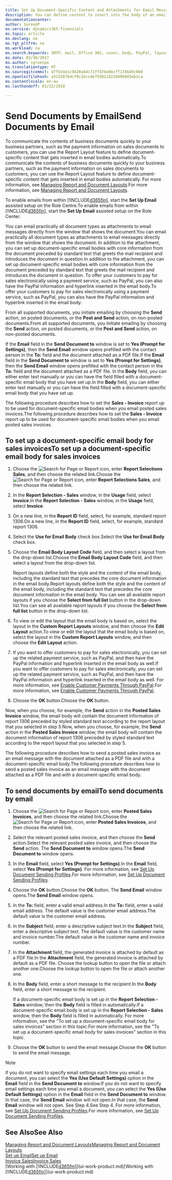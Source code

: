 ```yaml
---
title: Set Up Document-Specific Content and Attachments for Email Messages | Microsoft Docs
description: You can define content to insert into the body of an email message, for example, a PayPal link. You can also attach documents to email messages.
documentationcenter: 
author: SorenGP
ms.service: dynamics365-financials
ms.topic: article
ms.devlang: na
ms.tgt_pltfrm: na
ms.workload: na
ms.search.keywords: SMTP, mail, Office 365, cover, body, PayPal, layout
ms.date: 03/30/2017
ms.author: sgroespe
ms.translationtype: HT
ms.sourcegitcommit: d7fb34e1c9428a64c71ff47be8bcff174649c00d
ms.openlocfilehash: a31558764cf8c2bccde7598119216096803eb1ca
ms.contentlocale: en-au
ms.lasthandoff: 03/22/2018

---
```

# <a name="send-documents-by-email"></a><span data-ttu-id="7927b-104">Send Documents by Email</span><span class="sxs-lookup"><span data-stu-id="7927b-104">Send Documents by Email</span></span>
<span data-ttu-id="7927b-105">To communicate the contents of business documents quickly to your business partners, such as the payment information on sales documents to customers, you can use the Report Layout feature to define document-specific content that gets inserted in email bodies automatically.</span><span class="sxs-lookup"><span data-stu-id="7927b-105">To communicate the contents of business documents quickly to your business partners, such as the payment information on sales documents to customers, you can use the Report Layout feature to define document-specific content that gets inserted in email bodies automatically.</span></span> <span data-ttu-id="7927b-106">For more information, see [Managing Report and Document Layouts](ui-manage-report-layouts.md).</span><span class="sxs-lookup"><span data-stu-id="7927b-106">For more information, see [Managing Report and Document Layouts](ui-manage-report-layouts.md).</span></span>

<span data-ttu-id="7927b-107">To enable emails from within [!INCLUDE[d365fin](includes/d365fin_md.md)], start the **Set Up Email** assisted setup on the Role Centre.</span><span class="sxs-lookup"><span data-stu-id="7927b-107">To enable emails from within [!INCLUDE[d365fin](includes/d365fin_md.md)], start the **Set Up Email** assisted setup on the Role Center.</span></span>

<span data-ttu-id="7927b-108">You can email practically all document types as attachments to email messages directly from the window that shows the document.</span><span class="sxs-lookup"><span data-stu-id="7927b-108">You can email practically all document types as attachments to email messages directly from the window that shows the document.</span></span> <span data-ttu-id="7927b-109">In addition to the attachment, you can set up document-specific email bodies with core information from the document preceded by standard text that greets the mail recipient and introduces the document in question.</span><span class="sxs-lookup"><span data-stu-id="7927b-109">In addition to the attachment, you can set up document-specific email bodies with core information from the document preceded by standard text that greets the mail recipient and introduces the document in question.</span></span> <span data-ttu-id="7927b-110">To offer your customers to pay for sales electronically using a payment service, such as PayPal, you can also have the PayPal information and hyperlink inserted in the email body.</span><span class="sxs-lookup"><span data-stu-id="7927b-110">To offer your customers to pay for sales electronically using a payment service, such as PayPal, you can also have the PayPal information and hyperlink inserted in the email body.</span></span>

<span data-ttu-id="7927b-111">From all supported documents, you initiate emailing by choosing the **Send** action, on posted documents, or the **Post and Send** action, on non-posted documents.</span><span class="sxs-lookup"><span data-stu-id="7927b-111">From all supported documents, you initiate emailing by choosing the **Send** action, on posted documents, or the **Post and Send** action, on non-posted documents.</span></span>

<span data-ttu-id="7927b-112">If the **Email** field in the **Send Document to** window is set to **Yes (Prompt for Settings)**, then the **Send Email** window opens prefilled with the contact person in the **To:** field and the document attached as a PDF file.</span><span class="sxs-lookup"><span data-stu-id="7927b-112">If the **Email** field in the **Send Document to** window is set to **Yes (Prompt for Settings)**, then the **Send Email** window opens prefilled with the contact person in the **To:** field and the document attached as a PDF file.</span></span> <span data-ttu-id="7927b-113">In the **Body** field, you can either enter text manually or you can have the field filled with a document-specific email body that you have set up.</span><span class="sxs-lookup"><span data-stu-id="7927b-113">In the **Body** field, you can either enter text manually or you can have the field filled with a document-specific email body that you have set up.</span></span>

<span data-ttu-id="7927b-114">The following procedure describes how to set the **Sales - Invoice** report up to be used for document-specific email bodies when you email posted sales invoices.</span><span class="sxs-lookup"><span data-stu-id="7927b-114">The following procedure describes how to set the **Sales - Invoice** report up to be used for document-specific email bodies when you email posted sales invoices.</span></span>

## <a name="to-set-up-a-document-specific-email-body-for-sales-invoices"></a><span data-ttu-id="7927b-115">To set up a document-specific email body for sales invoices</span><span class="sxs-lookup"><span data-stu-id="7927b-115">To set up a document-specific email body for sales invoices</span></span>
1. <span data-ttu-id="7927b-116">Choose the ![Search for Page or Report](media/ui-search/search_small.png "Search for Page or Report icon") icon, enter **Report Selections Sales**, and then choose the related link.</span><span class="sxs-lookup"><span data-stu-id="7927b-116">Choose the ![Search for Page or Report](media/ui-search/search_small.png "Search for Page or Report icon") icon, enter **Report Selections Sales**, and then choose the related link.</span></span>
2. <span data-ttu-id="7927b-117">In the **Report Selection - Sales** window, in the **Usage** field, select **Invoice**.</span><span class="sxs-lookup"><span data-stu-id="7927b-117">In the **Report Selection - Sales** window, in the **Usage** field, select **Invoice**.</span></span>
3. <span data-ttu-id="7927b-118">On a new line, in the **Report ID** field, select, for example, standard report 1306.</span><span class="sxs-lookup"><span data-stu-id="7927b-118">On a new line, in the **Report ID** field, select, for example, standard report 1306.</span></span>
4. <span data-ttu-id="7927b-119">Select the **Use for Email Body** check box.</span><span class="sxs-lookup"><span data-stu-id="7927b-119">Select the **Use for Email Body** check box.</span></span>
5. <span data-ttu-id="7927b-120">Choose the **Email Body Layout Code** field, and then select a layout from the drop-down list.</span><span class="sxs-lookup"><span data-stu-id="7927b-120">Choose the **Email Body Layout Code** field, and then select a layout from the drop-down list.</span></span>

    <span data-ttu-id="7927b-121">Report layouts define both the style and the content of the email body, including the standard text that precedes the core document information in the email body.</span><span class="sxs-lookup"><span data-stu-id="7927b-121">Report layouts define both the style and the content of the email body, including the standard text that precedes the core document information in the email body.</span></span> <span data-ttu-id="7927b-122">You can see all available report layouts if you choose the **Select from full list** button in the drop-down list.</span><span class="sxs-lookup"><span data-stu-id="7927b-122">You can see all available report layouts if you choose the **Select from full list** button in the drop-down list.</span></span>
6. <span data-ttu-id="7927b-123">To view or edit the layout that the email body is based on, select the layout in the **Custom Report Layouts** window, and then choose the **Edit Layout** action.</span><span class="sxs-lookup"><span data-stu-id="7927b-123">To view or edit the layout that the email body is based on, select the layout in the **Custom Report Layouts** window, and then choose the **Edit Layout** action.</span></span>
7. <span data-ttu-id="7927b-124">If you want to offer customers to pay for sales electronically, you can set up the related payment service, such as PayPal, and then have the PayPal information and hyperlink inserted in the email body as well.</span><span class="sxs-lookup"><span data-stu-id="7927b-124">If you want to offer customers to pay for sales electronically, you can set up the related payment service, such as PayPal, and then have the PayPal information and hyperlink inserted in the email body as well.</span></span> <span data-ttu-id="7927b-125">For more information, see [Enable Customer Payments Through PayPal](sales-how-enable-payment-service-extensions.md).</span><span class="sxs-lookup"><span data-stu-id="7927b-125">For more information, see [Enable Customer Payments Through PayPal](sales-how-enable-payment-service-extensions.md).</span></span>
8. <span data-ttu-id="7927b-126">Choose the **OK** button.</span><span class="sxs-lookup"><span data-stu-id="7927b-126">Choose the **OK** button.</span></span>

<span data-ttu-id="7927b-127">Now, when you choose, for example, the **Send** action in the **Posted Sales Invoice** window, the email body will contain the document information of report 1306 preceded by styled standard text according to the report layout that you selected in step 5.</span><span class="sxs-lookup"><span data-stu-id="7927b-127">Now, when you choose, for example, the **Send** action in the **Posted Sales Invoice** window, the email body will contain the document information of report 1306 preceded by styled standard text according to the report layout that you selected in step 5.</span></span>

<span data-ttu-id="7927b-128">The following procedure describes how to send a posted sales invoice as an email message with the document attached as a PDF file and with a document-specific email body.</span><span class="sxs-lookup"><span data-stu-id="7927b-128">The following procedure describes how to send a posted sales invoice as an email message with the document attached as a PDF file and with a document-specific email body.</span></span>

## <a name="to-send-documents-by-email"></a><span data-ttu-id="7927b-129">To send documents by email</span><span class="sxs-lookup"><span data-stu-id="7927b-129">To send documents by email</span></span>
1. <span data-ttu-id="7927b-130">Choose the ![Search for Page or Report](media/ui-search/search_small.png "Search for Page or Report icon") icon, enter **Posted Sales Invoices**, and then choose the related link.</span><span class="sxs-lookup"><span data-stu-id="7927b-130">Choose the ![Search for Page or Report](media/ui-search/search_small.png "Search for Page or Report icon") icon, enter **Posted Sales Invoices**, and then choose the related link.</span></span>
2. <span data-ttu-id="7927b-131">Select the relevant posted sales invoice, and then choose the **Send** action.</span><span class="sxs-lookup"><span data-stu-id="7927b-131">Select the relevant posted sales invoice, and then choose the **Send** action.</span></span> <span data-ttu-id="7927b-132">The **Send Document to** window opens.</span><span class="sxs-lookup"><span data-stu-id="7927b-132">The **Send Document to** window opens.</span></span>
3. <span data-ttu-id="7927b-133">In the **Email** field, select **Yes (Prompt for Settings)**.</span><span class="sxs-lookup"><span data-stu-id="7927b-133">In the **Email** field, select **Yes (Prompt for Settings)**.</span></span> <span data-ttu-id="7927b-134">For more information, see [Set Up Document Sending Profiles](sales-how-setup-document-send-profiles.md).</span><span class="sxs-lookup"><span data-stu-id="7927b-134">For more information, see [Set Up Document Sending Profiles](sales-how-setup-document-send-profiles.md).</span></span>
4. <span data-ttu-id="7927b-135">Choose the **OK** button.</span><span class="sxs-lookup"><span data-stu-id="7927b-135">Choose the **OK** button.</span></span> <span data-ttu-id="7927b-136">The **Send Email** window opens.</span><span class="sxs-lookup"><span data-stu-id="7927b-136">The **Send Email** window opens.</span></span>
5. <span data-ttu-id="7927b-137">In the **To:** field, enter a valid email address.</span><span class="sxs-lookup"><span data-stu-id="7927b-137">In the **To:** field, enter a valid email address.</span></span> <span data-ttu-id="7927b-138">The default value is the customer email address.</span><span class="sxs-lookup"><span data-stu-id="7927b-138">The default value is the customer email address.</span></span>
6. <span data-ttu-id="7927b-139">In the **Subject** field, enter a descriptive subject text.</span><span class="sxs-lookup"><span data-stu-id="7927b-139">In the **Subject** field, enter a descriptive subject text.</span></span> <span data-ttu-id="7927b-140">The default value is the customer name and invoice number.</span><span class="sxs-lookup"><span data-stu-id="7927b-140">The default value is the customer name and invoice number.</span></span>
7. <span data-ttu-id="7927b-141">In the **Attachment** field, the generated invoice is attached by default as a PDF file.</span><span class="sxs-lookup"><span data-stu-id="7927b-141">In the **Attachment** field, the generated invoice is attached by default as a PDF file.</span></span> <span data-ttu-id="7927b-142">Choose the lookup button to open the file or attach another one.</span><span class="sxs-lookup"><span data-stu-id="7927b-142">Choose the lookup button to open the file or attach another one.</span></span>
8. <span data-ttu-id="7927b-143">In the **Body** field, enter a short message to the recipient.</span><span class="sxs-lookup"><span data-stu-id="7927b-143">In the **Body** field, enter a short message to the recipient.</span></span>

    <span data-ttu-id="7927b-144">If a document-specific email body is set up in the **Report Selection - Sales** window, then the **Body** field is filled in automatically.</span><span class="sxs-lookup"><span data-stu-id="7927b-144">If a document-specific email body is set up in the **Report Selection - Sales** window, then the **Body** field is filled in automatically.</span></span> <span data-ttu-id="7927b-145">For more information, see the "To set up a document-specific email body for sales invoices" section in this topic.</span><span class="sxs-lookup"><span data-stu-id="7927b-145">For more information, see the "To set up a document-specific email body for sales invoices" section in this topic.</span></span>
9. <span data-ttu-id="7927b-146">Choose the **OK** button to send the email message.</span><span class="sxs-lookup"><span data-stu-id="7927b-146">Choose the **OK** button to send the email message.</span></span>

> [!NOTE]  
>   <span data-ttu-id="7927b-147">If you do not want to specify email settings each time you email a document, you can select the **Yes (Use Default Settings)** option in the **Email** field in the **Send Document to** window.</span><span class="sxs-lookup"><span data-stu-id="7927b-147">If you do not want to specify email settings each time you email a document, you can select the **Yes (Use Default Settings)** option in the **Email** field in the **Send Document to** window.</span></span> <span data-ttu-id="7927b-148">In that case, the **Send Email** window will not open.</span><span class="sxs-lookup"><span data-stu-id="7927b-148">In that case, the **Send Email** window will not open.</span></span> <span data-ttu-id="7927b-149">See Step 4.</span><span class="sxs-lookup"><span data-stu-id="7927b-149">See Step 4.</span></span> <span data-ttu-id="7927b-150">For more information, see [Set Up Document Sending Profiles](sales-how-setup-document-send-profiles.md).</span><span class="sxs-lookup"><span data-stu-id="7927b-150">For more information, see [Set Up Document Sending Profiles](sales-how-setup-document-send-profiles.md).</span></span>

## <a name="see-also"></a><span data-ttu-id="7927b-151">See Also</span><span class="sxs-lookup"><span data-stu-id="7927b-151">See Also</span></span>
[<span data-ttu-id="7927b-152">Managing Report and Document Layouts</span><span class="sxs-lookup"><span data-stu-id="7927b-152">Managing Report and Document Layouts</span></span>](ui-manage-report-layouts.md)  
[<span data-ttu-id="7927b-153">Set up Email</span><span class="sxs-lookup"><span data-stu-id="7927b-153">Set up Email</span></span>](madeira-how-setup-email.md)  
[<span data-ttu-id="7927b-154">Invoice Sales</span><span class="sxs-lookup"><span data-stu-id="7927b-154">Invoice Sales</span></span>](sales-how-invoice-sales.md)  
<span data-ttu-id="7927b-155">[Working with [!INCLUDE[d365fin](includes/d365fin_md.md)]](ui-work-product.md)</span><span class="sxs-lookup"><span data-stu-id="7927b-155">[Working with [!INCLUDE[d365fin](includes/d365fin_md.md)]](ui-work-product.md)</span></span>

